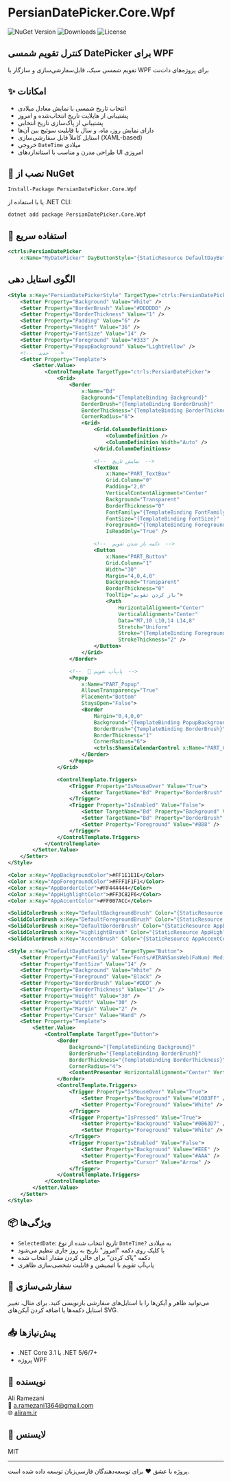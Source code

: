 ﻿# PersianDatePicker.Core.Wpf

![NuGet Version](https://img.shields.io/nuget/v/PersianDatePicker.Core.Wpf?color=blue)
![Downloads](https://img.shields.io/nuget/dt/PersianDatePicker.Core.Wpf?color=green)
![License](https://img.shields.io/github/license/aliramdev/PersianDatePicker.Core?color=orange)

## کنترل تقویم شمسی DatePicker برای WPF

تقویم شمسی سبک، قابل‌سفارشی‌سازی و سازگار با WPF برای پروژه‌های دات‌نت

## ✨ امکانات

- انتخاب تاریخ شمسی با نمایش معادل میلادی
- پشتیبانی از هایلایت تاریخ انتخاب‌شده و امروز
- پشتیبانی از پاک‌سازی تاریخ انتخابی
- دارای نمایش روز، ماه، و سال با قابلیت سوئیچ بین آن‌ها
- استایل کاملاً قابل سفارشی‌سازی (XAML-based)
- خروجی `DateTime` میلادی
- طراحی مدرن و مناسب با استانداردهای UI امروزی

## 🔧 نصب از NuGet

```
Install-Package PersianDatePicker.Core.Wpf
```

یا با استفاده از .NET CLI:

```
dotnet add package PersianDatePicker.Core.Wpf
```

## 🚀 استفاده سریع

```xml
<ctrls:PersianDatePicker
    x:Name="MyDatePicker" DayButtonStyle="{StaticResource DefaultDayButtonStyle}" SelectedDate="{Binding MyDate}"/>
```

## الگوی استایل دهی

```xml
<Style x:Key="PersianDatePickerStyle" TargetType="ctrls:PersianDatePicker">
    <Setter Property="Background" Value="White" />
    <Setter Property="BorderBrush" Value="#DDDDDD" />
    <Setter Property="BorderThickness" Value="1" />
    <Setter Property="Padding" Value="6" />
    <Setter Property="Height" Value="36" />
    <Setter Property="FontSize" Value="14" />
    <Setter Property="Foreground" Value="#333" />
    <Setter Property="PopupBackground" Value="LightYellow" />
    <!--  جدید  -->
    <Setter Property="Template">
        <Setter.Value>
            <ControlTemplate TargetType="ctrls:PersianDatePicker">
                <Grid>
                    <Border
                        x:Name="Bd"
                        Background="{TemplateBinding Background}"
                        BorderBrush="{TemplateBinding BorderBrush}"
                        BorderThickness="{TemplateBinding BorderThickness}"
                        CornerRadius="6">
                        <Grid>
                            <Grid.ColumnDefinitions>
                                <ColumnDefinition />
                                <ColumnDefinition Width="Auto" />
                            </Grid.ColumnDefinitions>

                            <!--  نمایش تاریخ  -->
                            <TextBox
                                x:Name="PART_TextBox"
                                Grid.Column="0"
                                Padding="2,0"
                                VerticalContentAlignment="Center"
                                Background="Transparent"
                                BorderThickness="0"
                                FontFamily="{TemplateBinding FontFamily}"
                                FontSize="{TemplateBinding FontSize}"
                                Foreground="{TemplateBinding Foreground}"
                                IsReadOnly="True" />

                            <!--  دکمه باز شدن تقویم  -->
                            <Button
                                x:Name="PART_Button"
                                Grid.Column="1"
                                Width="30"
                                Margin="4,0,4,0"
                                Background="Transparent"
                                BorderThickness="0"
                                ToolTip="باز کردن تقویم">
                                <Path
                                    HorizontalAlignment="Center"
                                    VerticalAlignment="Center"
                                    Data="M7,10 L10,14 L14,8"
                                    Stretch="Uniform"
                                    Stroke="{TemplateBinding Foreground}"
                                    StrokeThickness="2" />
                            </Button>
                        </Grid>
                    </Border>

                    <!--  🔽 پاپ‌آپ تقویم  -->
                    <Popup
                        x:Name="PART_Popup"
                        AllowsTransparency="True"
                        Placement="Bottom"
                        StaysOpen="False">
                        <Border
                            Margin="0,4,0,0"
                            Background="{TemplateBinding PopupBackground}"
                            BorderBrush="{TemplateBinding BorderBrush}"
                            BorderThickness="1"
                            CornerRadius="6">
                            <ctrls:ShamsiCalendarControl x:Name="PART_Calendar" />
                        </Border>
                    </Popup>
                </Grid>

                <ControlTemplate.Triggers>
                    <Trigger Property="IsMouseOver" Value="True">
                        <Setter TargetName="Bd" Property="BorderBrush" Value="#1083FF" />
                    </Trigger>
                    <Trigger Property="IsEnabled" Value="False">
                        <Setter TargetName="Bd" Property="Background" Value="#F2F2F2" />
                        <Setter TargetName="Bd" Property="BorderBrush" Value="#CCC" />
                        <Setter Property="Foreground" Value="#888" />
                    </Trigger>
                </ControlTemplate.Triggers>
            </ControlTemplate>
        </Setter.Value>
    </Setter>
</Style>

<Color x:Key="AppBackgroundColor">#FF1E1E1E</Color>
<Color x:Key="AppForegroundColor">#FFF1F1F1</Color>
<Color x:Key="AppBorderColor">#FF444444</Color>
<Color x:Key="AppHighlightColor">#FF3C82F6</Color>
<Color x:Key="AppAccentColor">#FF007ACC</Color>

<SolidColorBrush x:Key="DefaultBackgroundBrush" Color="{StaticResource AppBackgroundColor}" />
<SolidColorBrush x:Key="DefaultForegroundBrush" Color="{StaticResource AppForegroundColor}" />
<SolidColorBrush x:Key="DefaultBorderBrush" Color="{StaticResource AppBorderColor}" />
<SolidColorBrush x:Key="HighlightBrush" Color="{StaticResource AppHighlightColor}" />
<SolidColorBrush x:Key="AccentBrush" Color="{StaticResource AppAccentColor}" />

<Style x:Key="DefaultDayButtonStyle" TargetType="Button">
    <Setter Property="FontFamily" Value="Fonts/#IRANSansWeb(FaNum) Medium" />
    <Setter Property="FontSize" Value="14" />
    <Setter Property="Background" Value="White" />
    <Setter Property="Foreground" Value="Black" />
    <Setter Property="BorderBrush" Value="#DDD" />
    <Setter Property="BorderThickness" Value="1" />
    <Setter Property="Height" Value="30" />
    <Setter Property="Width" Value="30" />
    <Setter Property="Margin" Value="2" />
    <Setter Property="Cursor" Value="Hand" />
    <Setter Property="Template">
        <Setter.Value>
            <ControlTemplate TargetType="Button">
                <Border
                    Background="{TemplateBinding Background}"
                    BorderBrush="{TemplateBinding BorderBrush}"
                    BorderThickness="{TemplateBinding BorderThickness}"
                    CornerRadius="4">
                    <ContentPresenter HorizontalAlignment="Center" VerticalAlignment="Center" />
                </Border>
                <ControlTemplate.Triggers>
                    <Trigger Property="IsMouseOver" Value="True">
                        <Setter Property="Background" Value="#1083FF" />
                        <Setter Property="Foreground" Value="White" />
                    </Trigger>
                    <Trigger Property="IsPressed" Value="True">
                        <Setter Property="Background" Value="#0B63D7" />
                        <Setter Property="Foreground" Value="White" />
                    </Trigger>
                    <Trigger Property="IsEnabled" Value="False">
                        <Setter Property="Background" Value="#EEE" />
                        <Setter Property="Foreground" Value="#AAA" />
                        <Setter Property="Cursor" Value="Arrow" />
                    </Trigger>
                </ControlTemplate.Triggers>
            </ControlTemplate>
        </Setter.Value>
    </Setter>
</Style>
```

## 📦 ویژگی‌ها

- `SelectedDate`: تاریخ انتخاب شده از نوع `DateTime?` به میلادی
- با کلیک روی دکمه "امروز" تاریخ به روز جاری تنظیم می‌شود
- دکمه "پاک کردن" برای خالی کردن مقدار انتخاب شده
- پاپ‌آپ تقویم با انیمیشن و قابلیت شخصی‌سازی ظاهری

## 🎨 سفارشی‌سازی

می‌توانید ظاهر و آیکن‌ها را با استایل‌های سفارشی بازنویسی کنید. برای مثال، تغییر استایل دکمه‌ها یا اضافه کردن آیکن‌های SVG.

## 📥 پیش‌نیازها

- .NET Core 3.1 یا .NET 5/6/7+
- پروژه WPF

## 👤 نویسنده

Ali Ramezani  
📧 a.ramezani1364@gmail.com  
🌐 [aliram.ir](https://aliram.ir)

## 📃 لایسنس

MIT

---

پروژه با عشق ❤️ برای توسعه‌دهندگان فارسی‌زبان توسعه داده شده است.
